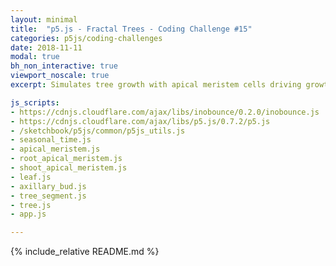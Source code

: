 ```yaml
---
layout: minimal
title:  "p5.js - Fractal Trees - Coding Challenge #15"
categories: p5js/coding-challenges
date: 2018-11-11
modal: true
bh_non_interactive: true
viewport_noscale: true
excerpt: Simulates tree growth with apical meristem cells driving growth at the end of branches, which secrete auxin, a growth inhibitor (shown as pink) which prevents lateral growth for little while.

js_scripts:
- https://cdnjs.cloudflare.com/ajax/libs/inobounce/0.2.0/inobounce.js
- https://cdnjs.cloudflare.com/ajax/libs/p5.js/0.7.2/p5.js
- /sketchbook/p5js/common/p5js_utils.js
- seasonal_time.js
- apical_meristem.js
- root_apical_meristem.js
- shoot_apical_meristem.js
- leaf.js
- axillary_bud.js
- tree_segment.js
- tree.js
- app.js

---
```


{% include_relative README.md %}
